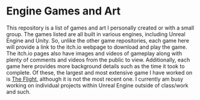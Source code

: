 # Engine Games and Art
This repository is a list of games and art I personally created or with a small group.
The games listed are all built in various engines, including Unreal Engine and Unity.
So, unlike the other game repositories, each game here will provide a link to the itch.io webpage to download and play the game.
The itch.io pages also have images and videos of gameplay along with plenty of comments and videos from the public to view.
Additionally, each game here provides more background details such as the time it took to complete.
Of these, the largest and most extensive game I have worked on is [The Flight](https://github.com/ericmichalski/Projects/tree/master/Unreal%20Engine/TheFlight), although it is not the most recent one.
I currently am busy working on individual projects within Unreal Engine outside of class/work and such.
